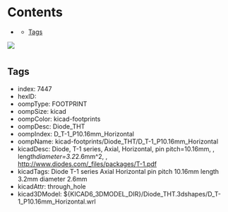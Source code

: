 



Contents
========

* [](#)
	* [Tags](#tags)
  
![][im]
# 

## Tags

- index: 7447
- hexID: 
- oompType: FOOTPRINT
- oompSize: kicad
- oompColor: kicad-footprints
- oompDesc: Diode_THT
- oompIndex: D_T-1_P10.16mm_Horizontal
- oompName: kicad-footprints/Diode_THT/D_T-1_P10.16mm_Horizontal
- kicadDesc: Diode, T-1 series, Axial, Horizontal, pin pitch=10.16mm, , length*diameter=3.2*2.6mm^2, , http://www.diodes.com/_files/packages/T-1.pdf
- kicadTags: Diode T-1 series Axial Horizontal pin pitch 10.16mm  length 3.2mm diameter 2.6mm
- kicadAttr: through_hole
- kicad3DModel: ${KICAD6_3DMODEL_DIR}/Diode_THT.3dshapes/D_T-1_P10.16mm_Horizontal.wrl



[im]: image.png
